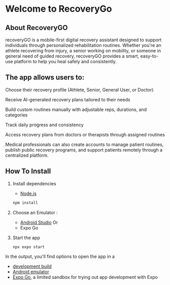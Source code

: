 # Welcome to RecoveryGo

## About RecoveryGO

 recoveryGO is a mobile-first digital recovery assistant designed to support individuals through personalized rehabilitation routines. Whether you're an athlete recovering from injury, a senior working on mobility, or someone in general need of guided recovery, recoveryGO provides a smart, easy-to-use platform to help you heal safely and consistently.

## The app allows users to:

   Choose their recovery profile (Athlete, Senior, General User, or Doctor)

   Receive AI-generated recovery plans tailored to their needs

   Build custom routines manually with adjustable reps, durations, and categories

   Track daily progress and consistency

   Access recovery plans from doctors or therapists through assigned routines

   Medical professionals can also create accounts to manage patient routines, publish public recovery programs, and support patients remotely through a centralized platform.


## How To Install 

   1. Install dependencies
      - [Node.js](https://nodejs.org/en/download)

      ```bash
      npm install
      ```
   2. Choose an Emulator :
      * [Android Studio](https://developer.android.com/studio)
      Or
      * Expo Go 

   3. Start the app

      ```bash
      npx expo start
      ```

   In the output, you'll find options to open the app in a

   - [development build](https://docs.expo.dev/develop/development-builds/introduction/)
   - [Android emulator](https://docs.expo.dev/workflow/android-studio-emulator/)
   - [Expo Go](https://expo.dev/go), a limited sandbox for trying out app development with Expo



